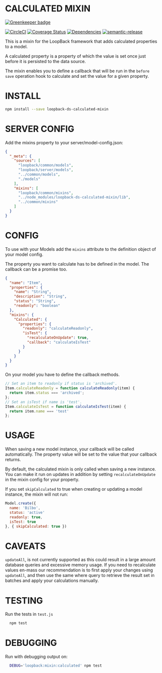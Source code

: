 CALCULATED MIXIN
================

[![Greenkeeper badge](https://badges.greenkeeper.io/fullcube/loopback-ds-calculated-mixin.svg)](https://greenkeeper.io/)

[![CircleCI](https://circleci.com/gh/fullcube/loopback-ds-calculated-mixin.svg?style=svg)](https://circleci.com/gh/fullcube/loopback-ds-calculated-mixin) [![Coverage Status](https://coveralls.io/repos/github/fullcube/loopback-ds-calculated-mixin/badge.svg?branch=master)](https://coveralls.io/github/fullcube/loopback-ds-calculated-mixin?branch=master)  [![Dependencies](http://img.shields.io/david/fullcube/loopback-ds-calculated-mixin.svg?style=flat)](https://david-dm.org/fullcube/loopback-ds-calculated-mixin) [![semantic-release](https://img.shields.io/badge/%20%20%F0%9F%93%A6%F0%9F%9A%80-semantic--release-e10079.svg)](https://github.com/semantic-release/semantic-release)

This is a mixin for the LoopBack framework that adds calculated properties to a model.

A calculated property is a property of which the value is set once just before it is persisted to the data source.

The mixin enables you to define a callback that will be run in the `before save` operation hook to calculate and set the
value for a given property.

INSTALL
================

```bash
npm install --save loopback-ds-calculated-mixin
```

SERVER CONFIG
=============
Add the mixins property to your server/model-config.json:

```json
{
  "_meta": {
    "sources": [
      "loopback/common/models",
      "loopback/server/models",
      "../common/models",
      "./models"
    ],
    "mixins": [
      "loopback/common/mixins",
      "../node_modules/loopback-ds-calculated-mixin/lib",
      "../common/mixins"
    ]
  }
}
```

CONFIG
=============

To use with your Models add the `mixins` attribute to the definition object of your model config.

The property you want to calculate has to be defined in the model. The callback can be a promise too.

```json
{
  "name": "Item",
  "properties": {
    "name": "String",
    "description": "String",
    "status": "String",
    "readonly": "boolean"
  },
  "mixins": {
    "Calculated": {
      "properties": {
        "readonly": "calculateReadonly",
        "isTest": {
          "recalculateOnUpdate": true,
          "callback": "calculateIsTest"  
        }
      }
    }
  }
}
```

On your model you have to define the callback methods.

```javascript
// Set an item to readonly if status is 'archived'.
Item.calculateReadonly = function calculateReadonly(item) {
  return item.status === 'archived';
};
// Set an isTest if name is 'test'.
Item.calculateIsTest = function calculateIsTest(item) {
  return item.name === 'test'
};

```

USAGE
=============

When saving a new model instance, your callback will be called automatically. The property value will be set to the value
that your callback returns.

By default, the calculated mixin is only called when saving a new instance. You can make it run on updates in addition
by setting `recalculateOnUpdate` in the mixin config for your property.

If you set `skipCalculated` to true when creating or updating a model instance, the mixin will not run:

```javascript
Model.create({
  name: 'Bilbo',
  status: 'active'
  readonly: true,
  isTest: true
}, { skipCalculated: true })
```

CAVEATS
=============

`updateAll`, is not currently supported as this could result in a large amount database queries and excessive memory
usage. If you need to recalculate values en-mass our recommendation is to first apply your changes using `updateAll`,
and then use the same where query to retrieve the result set in batches and apply your calculations manually.

TESTING
=============

Run the tests in `test.js`

```bash
  npm test
```

DEBUGGING
=============

Run with debugging output on:

```bash
  DEBUG='loopback:mixin:calculated' npm test
```
